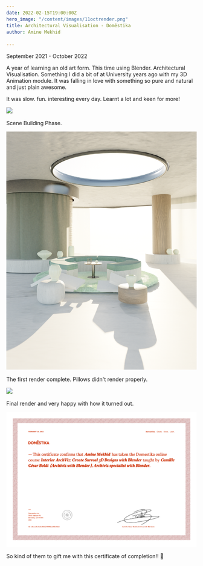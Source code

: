 ```yaml
---
date: 2022-02-15T19:00:00Z
hero_image: "/content/images/11octrender.png"
title: Architectural Visualisation - Domêstika
author: Amine Mekhid

---
```

September 2021 - October 2022

A year of learning an old art form. This time using Blender. Architectural Visualisation. Something I did a bit of at University years ago with my 3D Animation module. It was falling in love with something so pure and natural and just plain awesome.

It was slow. fun. interesting every day. Learnt a lot and keen for more!

![](/content/images/materialview.png)

Scene Building Phase. 

![](/content/images/final.png)

The first render complete. Pillows didn't render properly. 

![](/content/images/11octrender.png)

Final render and very happy with how it turned out.

![](/content/images/2nd_certificate.png)

So kind of them to gift me with this certificate of completion!! 🥳